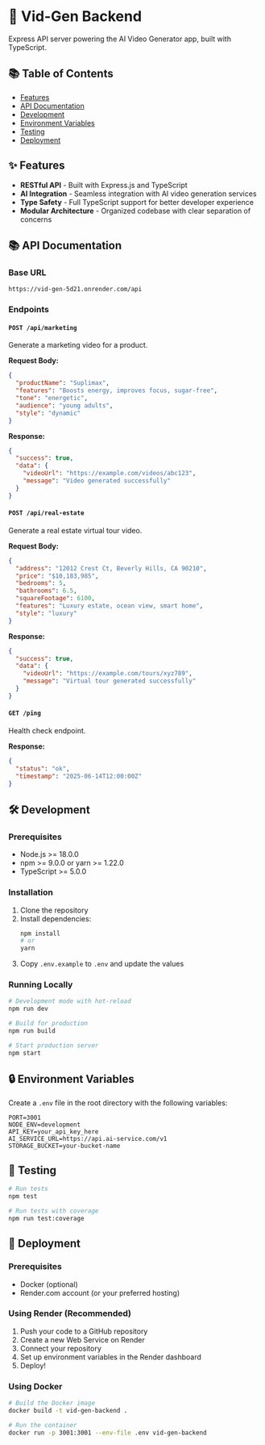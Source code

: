 # 🚀 Vid-Gen Backend

Express API server powering the AI Video Generator app, built with TypeScript.

## 📚 Table of Contents

- [Features](#-features)
- [API Documentation](#-api-documentation)
- [Development](#-development)
- [Environment Variables](#-environment-variables)
- [Testing](#-testing)
- [Deployment](#-deployment)

## ✨ Features

- **RESTful API** - Built with Express.js and TypeScript
- **AI Integration** - Seamless integration with AI video generation services
- **Type Safety** - Full TypeScript support for better developer experience
- **Modular Architecture** - Organized codebase with clear separation of concerns

## 📚 API Documentation

### Base URL

```
https://vid-gen-5d21.onrender.com/api
```

### Endpoints

#### `POST /api/marketing`

Generate a marketing video for a product.

**Request Body:**

```json
{
  "productName": "Suplimax",
  "features": "Boosts energy, improves focus, sugar-free",
  "tone": "energetic",
  "audience": "young adults",
  "style": "dynamic"
}
```

**Response:**

```json
{
  "success": true,
  "data": {
    "videoUrl": "https://example.com/videos/abc123",
    "message": "Video generated successfully"
  }
}
```

#### `POST /api/real-estate`

Generate a real estate virtual tour video.

**Request Body:**

```json
{
  "address": "12012 Crest Ct, Beverly Hills, CA 90210",
  "price": "$10,183,985",
  "bedrooms": 5,
  "bathrooms": 6.5,
  "squareFootage": 6100,
  "features": "Luxury estate, ocean view, smart home",
  "style": "luxury"
}
```

**Response:**

```json
{
  "success": true,
  "data": {
    "videoUrl": "https://example.com/tours/xyz789",
    "message": "Virtual tour generated successfully"
  }
}
```

#### `GET /ping`

Health check endpoint.

**Response:**

```json
{
  "status": "ok",
  "timestamp": "2025-06-14T12:00:00Z"
}
```

## 🛠️ Development

### Prerequisites

- Node.js >= 18.0.0
- npm >= 9.0.0 or yarn >= 1.22.0
- TypeScript >= 5.0.0

### Installation

1. Clone the repository
2. Install dependencies:
   ```bash
   npm install
   # or
   yarn
   ```
3. Copy `.env.example` to `.env` and update the values

### Running Locally

```bash
# Development mode with hot-reload
npm run dev

# Build for production
npm run build

# Start production server
npm start
```

## 🔒 Environment Variables

Create a `.env` file in the root directory with the following variables:

```env
PORT=3001
NODE_ENV=development
API_KEY=your_api_key_here
AI_SERVICE_URL=https://api.ai-service.com/v1
STORAGE_BUCKET=your-bucket-name
```

## 🧪 Testing

```bash
# Run tests
npm test

# Run tests with coverage
npm run test:coverage
```

## 🚀 Deployment

### Prerequisites

- Docker (optional)
- Render.com account (or your preferred hosting)

### Using Render (Recommended)

1. Push your code to a GitHub repository
2. Create a new Web Service on Render
3. Connect your repository
4. Set up environment variables in the Render dashboard
5. Deploy!

### Using Docker

```bash
# Build the Docker image
docker build -t vid-gen-backend .

# Run the container
docker run -p 3001:3001 --env-file .env vid-gen-backend
```
